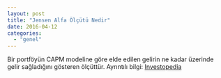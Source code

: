 ```yaml
---
layout: post
title: "Jensen Alfa Ölçütü Nedir"
date: 2016-04-12
categories: 
  - "genel"
---
```


Bir portföyün CAPM modeline göre elde edilen gelirin ne kadar üzerinde gelir sağladığını gösteren ölçüttür. Ayrıntılı bilgi: [Investopedia](http://www.investopedia.com/terms/j/jensensmeasure.asp)
